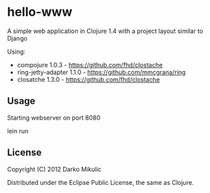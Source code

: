# hello-www

A simple web application in Clojure 1.4 with a project layout similar to Django

Using: 
 * compojure 1.0.3 - https://github.com/fhd/clostache
 * ring-jetty-adapter 1.1.0 - https://github.com/mmcgrana/ring
 * closatche 1.3.0 - https://github.com/fhd/clostache

## Usage
Starting webserver on port 8080

lein run

## License

Copyright (C) 2012 Darko Mikulic

Distributed under the Eclipse Public License, the same as Clojure.
